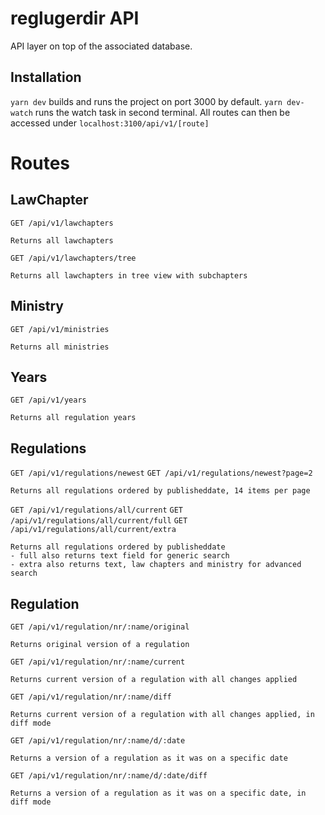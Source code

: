 # reglugerdir API

API layer on top of the associated database.

## Installation

`yarn dev` builds and runs the project on port 3000 by default.
`yarn dev-watch` runs the watch task in second terminal.
All routes can then be accessed under `localhost:3100/api/v1/[route]`

# Routes

## LawChapter

`GET /api/v1/lawchapters`

    Returns all lawchapters

`GET /api/v1/lawchapters/tree`

    Returns all lawchapters in tree view with subchapters

## Ministry

`GET /api/v1/ministries`

    Returns all ministries

## Years

`GET /api/v1/years`

    Returns all regulation years

## Regulations

`GET /api/v1/regulations/newest`
`GET /api/v1/regulations/newest?page=2`

    Returns all regulations ordered by publisheddate, 14 items per page

`GET /api/v1/regulations/all/current`
`GET /api/v1/regulations/all/current/full`
`GET /api/v1/regulations/all/current/extra`

    Returns all regulations ordered by publisheddate
    - full also returns text field for generic search
    - extra also returns text, law chapters and ministry for advanced search

## Regulation

`GET /api/v1/regulation/nr/:name/original`

    Returns original version of a regulation

`GET /api/v1/regulation/nr/:name/current`

    Returns current version of a regulation with all changes applied

`GET /api/v1/regulation/nr/:name/diff`

    Returns current version of a regulation with all changes applied, in diff mode

`GET /api/v1/regulation/nr/:name/d/:date`

    Returns a version of a regulation as it was on a specific date

`GET /api/v1/regulation/nr/:name/d/:date/diff`

    Returns a version of a regulation as it was on a specific date, in diff mode
